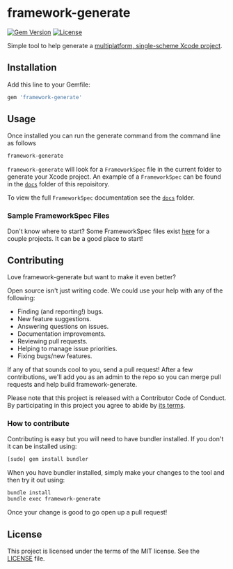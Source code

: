 # framework-generate
[![Gem Version](https://badge.fury.io/rb/framework-generate.svg)](https://badge.fury.io/rb/framework-generate)
[![License](https://img.shields.io/badge/license-MIT-green.svg?style=flat)](LICENSE)

Simple tool to help generate a [multiplatform, single-scheme Xcode project](http://promisekit.org/news/2016/08/Multiplatform-Single-Scheme-Xcode-Projects/).

## Installation

Add this line to your Gemfile:

```rb
gem 'framework-generate'
```

## Usage

Once installed you can run the generate command from the command line as follows

```bash
framework-generate
```

`framework-generate` will look for a `FrameworkSpec` file in the current folder to generate your Xcode project. An example of a `FrameworkSpec` can be found in the [`docs`](docs/FrameworkSpec) folder of this repoisitory.

To view the full `FrameworkSpec` documentation see the [`docs`](docs/FrameworkSpec.md) folder.

### Sample FrameworkSpec Files

Don't know where to start? Some FrameworkSpec files exist [here](https://github.com/petester42/framework-specs) for a couple projects. It can be a good place to start!

## Contributing

Love framework-generate but want to make it even better?

Open source isn't just writing code. We could use your help with any of the
following:

- Finding (and reporting!) bugs.
- New feature suggestions.
- Answering questions on issues.
- Documentation improvements.
- Reviewing pull requests.
- Helping to manage issue priorities.
- Fixing bugs/new features.

If any of that sounds cool to you, send a pull request! After a few
contributions, we'll add you as an admin to the repo so you can merge pull
requests and help build framework-generate.

Please note that this project is released with a Contributor Code of Conduct. By participating in this project you agree to abide by [its terms](CODE_OF_CONDUCT.md).

### How to contribute

Contributing is easy but you will need to have bundler installed. If you don't it can be installed using:

```bash
[sudo] gem install bundler
```

When you have bundler installed, simply make your changes to the tool and then try it out using: 

```bash
bundle install
bundle exec framework-generate
```

Once your change is good to go open up a pull request!

## License

This project is licensed under the terms of the MIT license. See the [LICENSE](LICENSE) file.
